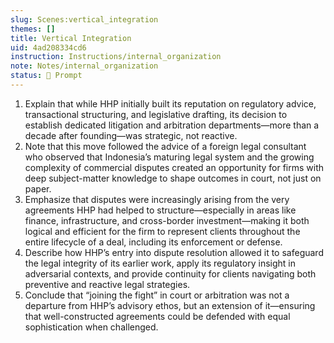 ```yaml
---
slug: Scenes:vertical_integration
themes: []
title: Vertical Integration
uid: 4ad208334cd6
instruction: Instructions/internal_organization
note: Notes/internal_organization
status: 💬 Prompt
---
```

1. Explain that while HHP initially built its reputation on regulatory advice, transactional structuring, and legislative drafting, its decision to establish dedicated litigation and arbitration departments—more than a decade after founding—was strategic, not reactive.
2. Note that this move followed the advice of a foreign legal consultant who observed that Indonesia’s maturing legal system and the growing complexity of commercial disputes created an opportunity for firms with deep subject-matter knowledge to shape outcomes in court, not just on paper.
3. Emphasize that disputes were increasingly arising from the very agreements HHP had helped to structure—especially in areas like finance, infrastructure, and cross-border investment—making it both logical and efficient for the firm to represent clients throughout the entire lifecycle of a deal, including its enforcement or defense.
4. Describe how HHP’s entry into dispute resolution allowed it to safeguard the legal integrity of its earlier work, apply its regulatory insight in adversarial contexts, and provide continuity for clients navigating both preventive and reactive legal strategies.
5. Conclude that “joining the fight” in court or arbitration was not a departure from HHP’s advisory ethos, but an extension of it—ensuring that well-constructed agreements could be defended with equal sophistication when challenged.
